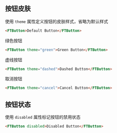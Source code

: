## 按钮皮肤

使用 `theme` 属性定义按钮的皮肤样式，省略为默认样式

```html
<FTButton>Default Button</FTButton>
```

绿色按钮

```html
<FTButton theme="green">Green Button</FTButton>
```

虚线按钮

```html
<FTButton theme="dashed">Dashed Button</FTButton>
```

取消按钮

```html
<FTButton theme="cancel">Cancel Button</FTButton>
```

## 按钮状态

使用 `disabled` 属性标记按钮的禁用状态

```html
<FTButton disabled>Disabled Button</FTButton>
```
